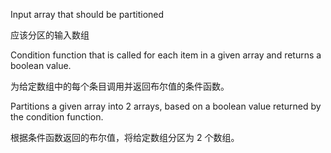 Input array that should be partitioned

应该分区的输入数组

Condition function that is called for each item in a given array and returns a
boolean value.

为给定数组中的每个条目调用并返回布尔值的条件函数。

Partitions a given array into 2 arrays, based on a boolean value returned by the condition
function.

根据条件函数返回的布尔值，将给定数组分区为 2 个数组。